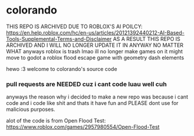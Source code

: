# colorando
THIS REPO IS ARCHIVED DUE TO ROBLOX'S AI POILCY:
https://en.help.roblox.com/hc/en-us/articles/20121392440212-AI-Based-Tools-Supplemental-Terms-and-Disclaimer
AS A RESULT THIS REPO IS ARCHIVED AND I WILL NO LONGER UPDATE IT IN ANYWAY NO MATTER WHAT
anyways roblox is trash lmao ill no longer make games on it might move to godot
 a roblox flood escape game with geometry dash elements

hewo :3 welcome to colorando's source code

### pull requests are NEEDED cuz i cant code luau well cuh

anyways the reason why i decided to make a new repo was because i cant code and i code like shit and thats it have fun and PLEASE dont use for malicious purposes.

alot of the code is from Open Flood Test: <https://www.roblox.com/games/2957980554/Open-Flood-Test>
